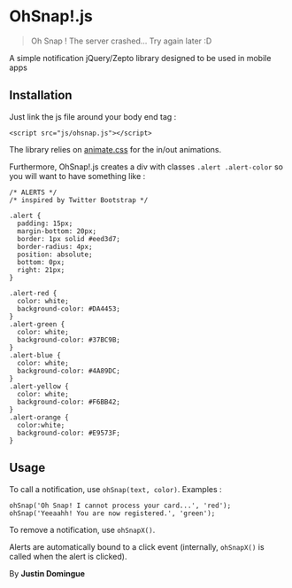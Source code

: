 OhSnap!.js
=========

> Oh Snap ! The server crashed... Try again later :D

A simple notification jQuery/Zepto library designed to be used in mobile apps

Installation
------------

Just link the js file around your body end tag :

    <script src="js/ohsnap.js"></script>

The library relies on [animate.css](http://daneden.me/animate/) for the in/out animations.

Furthermore, OhSnap!.js creates a div with classes `.alert .alert-color` so you will want to have something like :

    /* ALERTS */
    /* inspired by Twitter Bootstrap */
   
    .alert {
      padding: 15px;
      margin-bottom: 20px;
      border: 1px solid #eed3d7;
      border-radius: 4px;
      position: absolute;
      bottom: 0px;
      right: 21px;
    }

    .alert-red {
      color: white;
      background-color: #DA4453;
    }
    .alert-green {
      color: white;
      background-color: #37BC9B;
    }
    .alert-blue {
      color: white;
      background-color: #4A89DC;
    }
    .alert-yellow {
      color: white;
      background-color: #F6BB42;
    }
    .alert-orange {
      color:white;
      background-color: #E9573F;
    }
Usage
-----

To call a notification, use `ohSnap(text, color)`. Examples :

    ohSnap('Oh Snap! I cannot process your card...', 'red');
    ohSnap('Yeeaahh! You are now registered.', 'green');

To remove a notification, use `ohSnapX()`.

Alerts are automatically bound to a click event (internally, `ohSnapX()` is called when the alert is clicked).

By **Justin Domingue**

